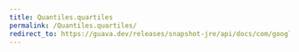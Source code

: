 ```yaml
---
title: Quantiles.quartiles
permalink: /Quantiles.quartiles/
redirect_to: https://guava.dev/releases/snapshot-jre/api/docs/com/google/common/math/Quantiles.html#quartiles--
---
```

